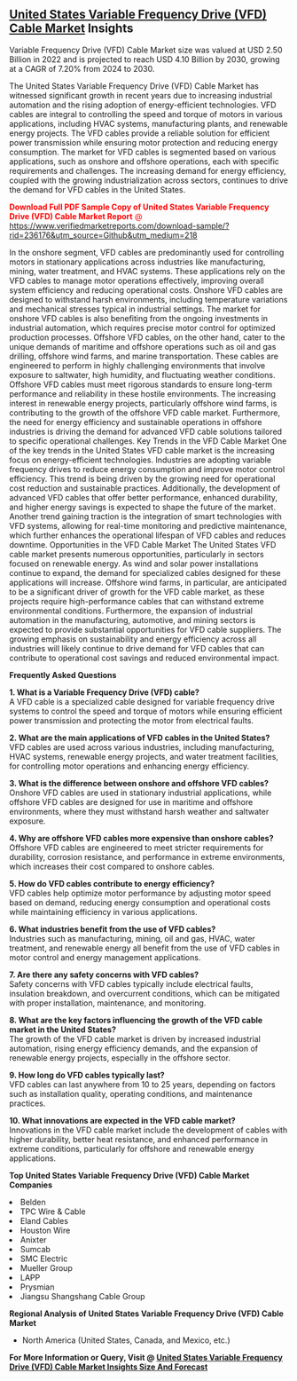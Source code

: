<h2><a href="https://www.verifiedmarketreports.com/download-sample/?rid=236176&amp;utm_source=Github&amp;utm_medium=218" target="_blank">United States Variable Frequency Drive (VFD) Cable Market</a> Insights</h2><p>Variable Frequency Drive (VFD) Cable Market size was valued at USD 2.50 Billion in 2022 and is projected to reach USD 4.10 Billion by 2030, growing at a CAGR of 7.20% from 2024 to 2030.</p><p> <p>The United States Variable Frequency Drive (VFD) Cable Market has witnessed significant growth in recent years due to increasing industrial automation and the rising adoption of energy-efficient technologies. VFD cables are integral to controlling the speed and torque of motors in various applications, including HVAC systems, manufacturing plants, and renewable energy projects. The VFD cables provide a reliable solution for efficient power transmission while ensuring motor protection and reducing energy consumption. The market for VFD cables is segmented based on various applications, such as onshore and offshore operations, each with specific requirements and challenges. The increasing demand for energy efficiency, coupled with the growing industrialization across sectors, continues to drive the demand for VFD cables in the United States. <p><span class=""><span style="color: #ff0000;"><strong>Download Full PDF Sample Copy of United States Variable Frequency Drive (VFD) Cable Market Report</strong> @ </span><a href="https://www.verifiedmarketreports.com/download-sample/?rid=236176&amp;utm_source=Github&amp;utm_medium=218" target="_blank">https://www.verifiedmarketreports.com/download-sample/?rid=236176&amp;utm_source=Github&amp;utm_medium=218</a></span></p> In the onshore segment, VFD cables are predominantly used for controlling motors in stationary applications across industries like manufacturing, mining, water treatment, and HVAC systems. These applications rely on the VFD cables to manage motor operations effectively, improving overall system efficiency and reducing operational costs. Onshore VFD cables are designed to withstand harsh environments, including temperature variations and mechanical stresses typical in industrial settings. The market for onshore VFD cables is also benefiting from the ongoing investments in industrial automation, which requires precise motor control for optimized production processes. Offshore VFD cables, on the other hand, cater to the unique demands of maritime and offshore operations such as oil and gas drilling, offshore wind farms, and marine transportation. These cables are engineered to perform in highly challenging environments that involve exposure to saltwater, high humidity, and fluctuating weather conditions. Offshore VFD cables must meet rigorous standards to ensure long-term performance and reliability in these hostile environments. The increasing interest in renewable energy projects, particularly offshore wind farms, is contributing to the growth of the offshore VFD cable market. Furthermore, the need for energy efficiency and sustainable operations in offshore industries is driving the demand for advanced VFD cable solutions tailored to specific operational challenges. Key Trends in the VFD Cable Market One of the key trends in the United States VFD cable market is the increasing focus on energy-efficient technologies. Industries are adopting variable frequency drives to reduce energy consumption and improve motor control efficiency. This trend is being driven by the growing need for operational cost reduction and sustainable practices. Additionally, the development of advanced VFD cables that offer better performance, enhanced durability, and higher energy savings is expected to shape the future of the market. Another trend gaining traction is the integration of smart technologies with VFD systems, allowing for real-time monitoring and predictive maintenance, which further enhances the operational lifespan of VFD cables and reduces downtime. Opportunities in the VFD Cable Market The United States VFD cable market presents numerous opportunities, particularly in sectors focused on renewable energy. As wind and solar power installations continue to expand, the demand for specialized cables designed for these applications will increase. Offshore wind farms, in particular, are anticipated to be a significant driver of growth for the VFD cable market, as these projects require high-performance cables that can withstand extreme environmental conditions. Furthermore, the expansion of industrial automation in the manufacturing, automotive, and mining sectors is expected to provide substantial opportunities for VFD cable suppliers. The growing emphasis on sustainability and energy efficiency across all industries will likely continue to drive demand for VFD cables that can contribute to operational cost savings and reduced environmental impact. <p><strong>Frequently Asked Questions</strong></p> <p><strong>1. What is a Variable Frequency Drive (VFD) cable?</strong><br> A VFD cable is a specialized cable designed for variable frequency drive systems to control the speed and torque of motors while ensuring efficient power transmission and protecting the motor from electrical faults.</p> <p><strong>2. What are the main applications of VFD cables in the United States?</strong><br> VFD cables are used across various industries, including manufacturing, HVAC systems, renewable energy projects, and water treatment facilities, for controlling motor operations and enhancing energy efficiency.</p> <p><strong>3. What is the difference between onshore and offshore VFD cables?</strong><br> Onshore VFD cables are used in stationary industrial applications, while offshore VFD cables are designed for use in maritime and offshore environments, where they must withstand harsh weather and saltwater exposure.</p> <p><strong>4. Why are offshore VFD cables more expensive than onshore cables?</strong><br> Offshore VFD cables are engineered to meet stricter requirements for durability, corrosion resistance, and performance in extreme environments, which increases their cost compared to onshore cables.</p> <p><strong>5. How do VFD cables contribute to energy efficiency?</strong><br> VFD cables help optimize motor performance by adjusting motor speed based on demand, reducing energy consumption and operational costs while maintaining efficiency in various applications.</p> <p><strong>6. What industries benefit from the use of VFD cables?</strong><br> Industries such as manufacturing, mining, oil and gas, HVAC, water treatment, and renewable energy all benefit from the use of VFD cables in motor control and energy management applications.</p> <p><strong>7. Are there any safety concerns with VFD cables?</strong><br> Safety concerns with VFD cables typically include electrical faults, insulation breakdown, and overcurrent conditions, which can be mitigated with proper installation, maintenance, and monitoring.</p> <p><strong>8. What are the key factors influencing the growth of the VFD cable market in the United States?</strong><br> The growth of the VFD cable market is driven by increased industrial automation, rising energy efficiency demands, and the expansion of renewable energy projects, especially in the offshore sector.</p> <p><strong>9. How long do VFD cables typically last?</strong><br> VFD cables can last anywhere from 10 to 25 years, depending on factors such as installation quality, operating conditions, and maintenance practices.</p> <p><strong>10. What innovations are expected in the VFD cable market?</strong><br> Innovations in the VFD cable market include the development of cables with higher durability, better heat resistance, and enhanced performance in extreme conditions, particularly for offshore and renewable energy applications.</p> </p><p><strong>Top United States Variable Frequency Drive (VFD) Cable Market Companies</strong></p><div data-test-id=""><p><li>Belden</li><li> TPC Wire & Cable</li><li> Eland Cables</li><li> Houston Wire</li><li> Anixter</li><li> Sumcab</li><li> SMC Electric</li><li> Mueller Group</li><li> LAPP</li><li> Prysmian</li><li> Jiangsu Shangshang Cable Group</li></p><div><strong>Regional Analysis of&nbsp;United States Variable Frequency Drive (VFD) Cable Market</strong></div><ul><li dir="ltr"><p dir="ltr">North America&nbsp;(United States, Canada, and Mexico, etc.)</p></li></ul><p><strong>For More Information or Query, Visit @&nbsp;</strong><strong><a href="https://www.verifiedmarketreports.com/product/variable-frequency-drive-vfd-cable-market/?utm_source=Github&amp;utm_medium=218" target="_blank">United States Variable Frequency Drive (VFD) Cable Market Insights Size And Forecast</a></strong></p></div>
